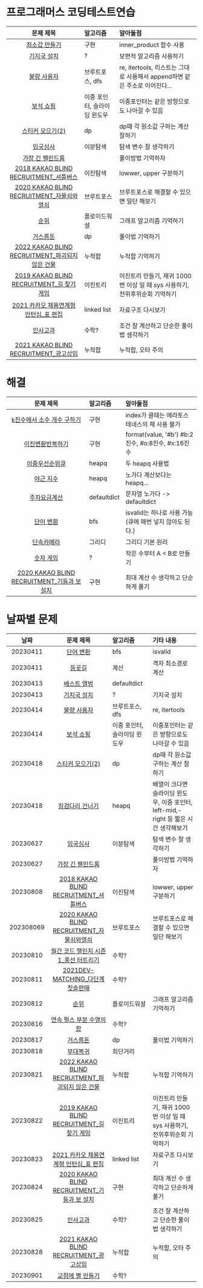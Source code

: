 # 프로그래머스 코딩테스트연습

|문제 제목|알고리즘|알아둘점|
|:---:|:---|:---|
|[최소값 만들기](https://school.programmers.co.kr/learn/courses/30/lessons/12941)|구현|inner_product 함수 사용|
|[기지국 설치](https://school.programmers.co.kr/learn/courses/30/lessons/12979)|?|보편적 알고리즘 사용하기|
|[불량 사용자](https://school.programmers.co.kr/learn/courses/30/lessons/64064)|브루트포스, dfs|re, itertools, 리스트는 그대로 사용해서 append하면 같은 주소로 이어진다...|
|[보석 쇼핑](https://school.programmers.co.kr/learn/courses/30/lessons/67258#)|이중 포인터, 슬라이딩 윈도우|이중포인터는 같은 방향으로도 나아갈 수 있음|
|[스티커 모으기(2)](https://school.programmers.co.kr/learn/courses/30/lessons/12971#)|dp|dp때 각 원소값 구하는 계산 잘하기|
|[입국심사](https://school.programmers.co.kr/learn/courses/30/lessons/43238)|이분탐색|탐색 변수 잘 생각하기| 
|[가장 긴 팰린드롬](https://school.programmers.co.kr/learn/courses/30/lessons/12904)||풀이방법 기억하자| 
|[2018 KAKAO BLIND RECRUITMENT_셔틀버스](https://school.programmers.co.kr/learn/courses/30/lessons/17678)|이진탐색|lowwer, upper 구분하기|
|[2020 KAKAO BLIND RECRUITMENT_자물쇠와열쇠](https://school.programmers.co.kr/learn/courses/30/lessons/60059)|브루트포스|브루트포스로 해결할 수 있으면 일단 해보기|
|[순위](https://school.programmers.co.kr/learn/courses/30/lessons/49191)|플로이드워셜|그래프 알고리즘 기억하기|
|[거스름돈](https://school.programmers.co.kr/learn/courses/30/lessons/12907)|dp|풀이법 기억하기|
|[2022 KAKAO BLIND RECRUITMENT_파괴되지 않은 건물](https://school.programmers.co.kr/learn/courses/30/lessons/92344)|누적합|누적합 기억하기|
|[2019 KAKAO BLIND RECRUITMENT_길 찾기 게임](https://school.programmers.co.kr/learn/courses/30/lessons/42892)|이진트리|이진트리 만들기, 재귀 1000번 이상 일 때 sys 사용하기, 전위후위순회 기억하기|
|[2021 카카오 채용연계형 인턴십_표 편집](https://school.programmers.co.kr/learn/courses/30/lessons/81303)|linked list|자료구조 다시보기|
|[인사고과](https://school.programmers.co.kr/learn/courses/30/lessons/152995)|수학?|조건 잘 계산하고 단순한 풀이법 생각하기|
|[2021 KAKAO BLIND RECRUITMENT_광고삽입](https://school.programmers.co.kr/learn/courses/30/lessons/72414)|누적합|누적합, 오타 주의|

# 해결

|문제 제목|알고리즘|알아둘점|
|:---:|:--|:---|
|[k진수에서 소수 개수 구하기](https://school.programmers.co.kr/learn/courses/30/lessons/92335)|구현|index가 클때는 에라토스테네스의 체 사용 불가|
|[이진변환반복하기](https://school.programmers.co.kr/learn/courses/30/lessons/70129)|구현|format(value, '#b') #b:2진수, #o:8진수, #x:16진수|
|[이중우선순위큐](https://school.programmers.co.kr/learn/courses/30/lessons/42628?language=python3#)|heapq|두 heapq 사용법|
|[야근 지수](https://school.programmers.co.kr/learn/courses/30/lessons/12927)|heapq|노가다 계산보다는 heapq...|
|[주차요금계산](https://school.programmers.co.kr/learn/courses/30/lessons/92341)|defaultdict|문자열 노가다 -> defaultdict|
|[단어 변환](https://school.programmers.co.kr/learn/courses/30/lessons/43163)|bfs|isvalid는 하나로 사용 가능(큐에 매번 넣지 않아도 된다.)|
|[단속카메라](https://school.programmers.co.kr/learn/courses/30/lessons/42884)|그리디|그리디 기본 원리|
|[숫자 게임](https://school.programmers.co.kr/learn/courses/30/lessons/12987)|?|작은 수부터 A < B로 만들기 |
|[2020 KAKAO BLIND RECRUITMENT_기둥과 보 설치](https://school.programmers.co.kr/learn/courses/30/lessons/60061)|구현|최대 계산 수 생각하고 단순하게 풀기|

# 날짜별 문제

|날짜|문제 제목|알고리즘|기타 내용|
|:---:|:--:|:---|:---|
|20230411|[단어 변환](https://school.programmers.co.kr/learn/courses/30/lessons/43163)|bfs|isvalid|
|20230411|[등굣길](https://school.programmers.co.kr/learn/courses/30/lessons/42898)|계산|격자 최소경로 계산|
|20230413|[베스트 앨범](https://school.programmers.co.kr/learn/courses/30/lessons/42579)|defaultdict||
|20230413|[기지국 설치](https://school.programmers.co.kr/learn/courses/30/lessons/12979)|?|기지국 설치|
|20230414|[불량 사용자](https://school.programmers.co.kr/learn/courses/30/lessons/64064)|브루트포스, dfs|re, itertools|
|20230414|[보석 쇼핑](https://school.programmers.co.kr/learn/courses/30/lessons/67258#)|이중 포인터, 슬라이딩 윈도우|이중포인터는 같은 방향으로도 나아갈 수 있음|
|20230418|[스티커 모으기(2)](https://school.programmers.co.kr/learn/courses/30/lessons/12971#)|dp|dp때 각 원소값 구하는 계산 잘하기|
|20230418|[징검다리 건너기](https://school.programmers.co.kr/learn/courses/30/lessons/64062)|heapq|배열이 크다면 슬라이딩 윈도우, 이중 포인터, left-mid,-right 등 짧은 시간 생각해보기| 
|20230627|[입국심사](https://school.programmers.co.kr/learn/courses/30/lessons/43238)|이분탐색|탐색 변수 잘 생각하기| 
|20230627|[가장 긴 팰린드롬](https://school.programmers.co.kr/learn/courses/30/lessons/12904)||풀이방법 기억하자| 
|20230808|[2018 KAKAO BLIND RECRUITMENT_셔틀버스](https://school.programmers.co.kr/learn/courses/30/lessons/17678)|이진탐색|lowwer, upper 구분하기|
|202308069|[2020 KAKAO BLIND RECRUITMENT_자물쇠와열쇠](https://school.programmers.co.kr/learn/courses/30/lessons/60059)|브루트포스|브루트포스로 해결할 수 있으면 일단 해보기|
|20230810|[월간 코드 챌린지 시즌1_풍선 터트리기](https://school.programmers.co.kr/learn/courses/30/lessons/68646)|수학?||
|20230811|[2021DEV-MATCHING_다단계칫솔판매](https://school.programmers.co.kr/learn/courses/30/lessons/77486)|수학?||
|20230812|[순위](https://school.programmers.co.kr/learn/courses/30/lessons/49191)|플로이드워셜|그래프 알고리즘 기억하기|
|20230816|[연속 펄스 부분 수열의 합](https://school.programmers.co.kr/learn/courses/30/lessons/161988)|수학?||
|20230817|[거스름돈](https://school.programmers.co.kr/learn/courses/30/lessons/12907)|dp|풀이법 기억하기|
|20230818|[부대복귀](https://school.programmers.co.kr/learn/courses/30/lessons/132266)|최단거리||
|20230821|[2022 KAKAO BLIND RECRUITMENT_파괴되지 않은 건물](https://school.programmers.co.kr/learn/courses/30/lessons/92344)|누적합|누적합 기억하기|
|20230822|[2019 KAKAO BLIND RECRUITMENT_길 찾기 게임](https://school.programmers.co.kr/learn/courses/30/lessons/42892)|이진트리|이진트리 만들기, 재귀 1000번 이상 일 때 sys 사용하기, 전위후위순회 기억하기|
|20230823|[2021 카카오 채용연계형 인턴십_표 편집](https://school.programmers.co.kr/learn/courses/30/lessons/81303)|linked list|자료구조 다시보기|
|20230824|[2020 KAKAO BLIND RECRUITMENT_기둥과 보 설치](https://school.programmers.co.kr/learn/courses/30/lessons/60061)|구현|최대 계산 수 생각하고 단순하게 풀기|
|20230825|[인사고과](https://school.programmers.co.kr/learn/courses/30/lessons/152995)|수학?|조건 잘 계산하고 단순한 풀이법 생각하기|
|20230828|[2021 KAKAO BLIND RECRUITMENT_광고삽입](https://school.programmers.co.kr/learn/courses/30/lessons/72414)|누적합|누적합, 오타 주의|
|20230901|[교점에 별 만들기](https://school.programmers.co.kr/learn/courses/30/lessons/87377)|수학?||